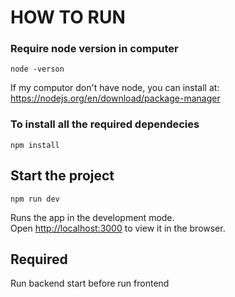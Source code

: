 <h1>HOW TO RUN</h1>

### Require node version in computer

```
node -verson
```

If my computor don't have node, you can install at: https://nodejs.org/en/download/package-manager

### To install all the required dependecies

```
npm install
```

## Start the project

```
npm run dev
```

Runs the app in the development mode.<br>
Open [http://localhost:3000](http://localhost:3000) to view it in the browser.

## Required

Run backend start before run frontend
